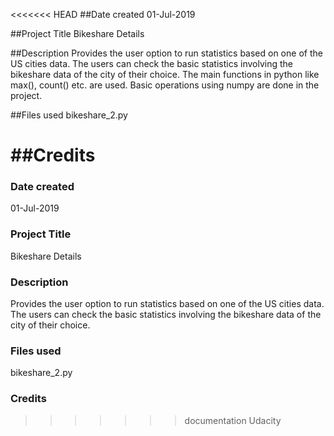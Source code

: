 <<<<<<< HEAD
##Date created
01-Jul-2019

##Project Title
Bikeshare Details

##Description
Provides the user option to run statistics based on one of the US cities data.
The users can check the basic statistics involving the bikeshare data of the
city of their choice.
The main functions in python like max(), count() etc. are used.
Basic operations using numpy are done in the project.

##Files used
bikeshare_2.py

##Credits
=======
### Date created
01-Jul-2019

### Project Title
Bikeshare Details

### Description
Provides the user option to run statistics based on one of the US cities data.
The users can check the basic statistics involving the bikeshare data of the 
city of their choice.

### Files used
bikeshare_2.py    

### Credits
>>>>>>> documentation
Udacity
